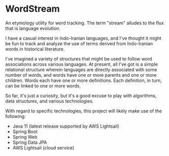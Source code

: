 # WordStream
An etymology utility for word tracking.
The term "stream" alludes to the flux that is language evolution.

I have a casual interest in Indo-Iranian languages, and I've thought it might be fun to track and analyze the use of terms derived from Indo-Iranian words in historical literature.

I've imagined a variety of structures that might be used to follow word associations across various languages. At present, all I've got is a simple relational structure wherein languages are directly associated with some number of words, and words have one or more parents and one or more children. Words each have one or more definitions. Each definition, in turn, can be linked to one or more words.

So far, it's just a curiosity, but it's a good excuse to play with algorithms, data structures, and various technologies.

With regard to specific technologies, this project will likely make use of the following:
- Java 11 (latest release supported by AWS Lightsail)
- Spring Boot
- Spring Web
- Spring Data JPA
- AWS Lightsail (cloud service)
